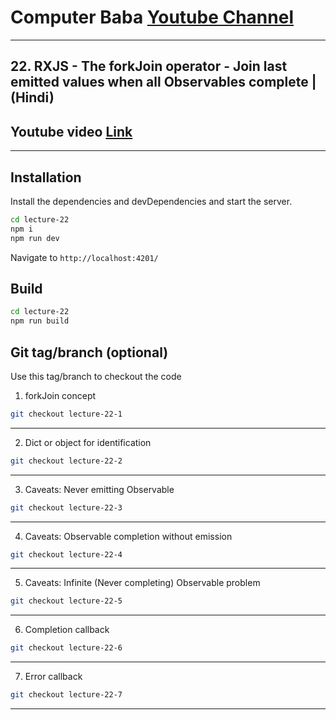 # Computer Baba [Youtube Channel](https://www.youtube.com/c/ComputerBabaOfficial)

---

## 22. RXJS - The forkJoin operator - Join last emitted values when all Observables complete | (Hindi)

## Youtube video [Link](https://youtu.be/fLvlkz-RANw)

---

## Installation

Install the dependencies and devDependencies and start the server.

```sh
cd lecture-22
npm i
npm run dev
```

Navigate to `http://localhost:4201/`

## Build

```sh
cd lecture-22
npm run build
```

## Git tag/branch (optional)

Use this tag/branch to checkout the code

1. forkJoin concept

```sh
git checkout lecture-22-1
```

---

2. Dict or object for identification

```sh
git checkout lecture-22-2
```

---

3. Caveats: Never emitting Observable

```sh
git checkout lecture-22-3
```

---

4. Caveats: Observable completion without emission

```sh
git checkout lecture-22-4
```

---

5. Caveats: Infinite (Never completing) Observable problem

```sh
git checkout lecture-22-5
```

---

6. Completion callback

```sh
git checkout lecture-22-6
```

---

7. Error callback

```sh
git checkout lecture-22-7
```

---
